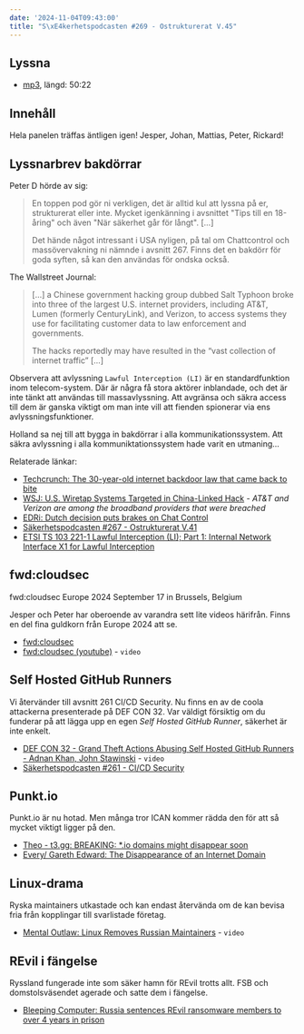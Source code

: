 ```yaml
---
date: '2024-11-04T09:43:00'
title: "S\xE4kerhetspodcasten #269 - Ostrukturerat V.45"
---
```

## Lyssna
* [mp3](https://traffic.libsyn.com/secure/sakerhetspodcasten/2024-10-30_Ostrukt.mp3?dest-id=117848), längd: 50:22

## Innehåll

Hela panelen träffas äntligen igen! Jesper, Johan, Mattias, Peter, Rickard!


## Lyssnarbrev bakdörrar

Peter D hörde av sig:

> En toppen pod gör ni verkligen, det är alltid kul att
> lyssna på er, strukturerat eller inte.
> Mycket igenkänning i avsnittet "Tips till en 18-åring"
> och även "När säkerhet går för långt". [...]
>
> Det hände något intressant i USA  nyligen, på tal om
> Chattcontrol och massövervakning ni nämnde i avsnitt 267.
> Finns det en bakdörr för goda syften, så kan den
> användas för ondska också.

The Wallstreet Journal:

> [...] a Chinese government hacking group dubbed Salt Typhoon broke into
> three of the largest U.S. internet providers, including AT&T, Lumen
> (formerly CenturyLink), and Verizon, to access systems they use for
> facilitating customer data to law enforcement and governments.
>
> The hacks reportedly may have resulted in the “vast collection of
> internet traffic” [...]

Observera att avlyssning `Lawful Interception (LI)` är en standardfunktion
inom telecom-system.
Där är några få stora aktörer inblandade, och det är inte tänkt att användas
till massavlyssning.
Att avgränsa och säkra access till dem är ganska viktigt om man inte vill
att fienden spionerar via ens avlyssningsfunktioner.

Holland sa nej till att bygga in bakdörrar i alla kommunikationssystem.
Att säkra avlyssning i alla kommuniktationssystem hade varit en utmaning...

Relaterade länkar:

* [Techcrunch: The 30-year-old internet backdoor law that came back to bite](https://techcrunch.com/2024/10/07/the-30-year-old-internet-backdoor-law-that-came-back-to-bite/)
* [WSJ: U.S. Wiretap Systems Targeted in China-Linked Hack](https://www.wsj.com/tech/cybersecurity/u-s-wiretap-systems-targeted-in-china-linked-hack-327fc63b) - _AT&T and Verizon are among the broadband providers that were breached_
* [EDRi: Dutch decision puts brakes on Chat Control](https://edri.org/our-work/dutch-decision-puts-brakes-on-chat-control/)
* [Säkerhetspodcasten #267 - Ostrukturerat V.41](https://sakerhetspodcasten.se/posts/sakerhetspodcasten_267_ostrukturerat_v_41/)
* [ETSI TS 103 221-1 Lawful Interception (LI); Part 1: Internal Network Interface X1 for Lawful Interception](https://www.etsi.org/deliver/etsi_ts/103200_103299/10322101/01.01.01_60/ts_10322101v010101p.pdf)

## fwd:cloudsec

fwd:cloudsec Europe 2024 September 17 in Brussels, Belgium

Jesper och Peter har oberoende av varandra sett lite videos härifrån.
Finns en del fina guldkorn från Europe 2024 att se.

* [fwd:cloudsec](https://fwdcloudsec.org/)
* [fwd:cloudsec (youtube)](https://www.youtube.com/fwdcloudsec) - `video`

## Self Hosted GitHub Runners

Vi återvänder till avsnitt 261 CI/CD Security.
Nu finns en av de coola attackerna presenterade på DEF CON 32.
Var väldigt försiktig om du funderar på att lägga upp en egen _Self Hosted GitHub Runner_,
säkerhet är inte enkelt.

* [DEF CON 32 - Grand Theft Actions Abusing Self Hosted GitHub Runners - Adnan Khan, John Stawinski](https://www.youtube.com/watch?v=5P7KatZBr_I) - `video`
* [Säkerhetspodcasten #261 - CI/CD Security](https://sakerhetspodcasten.se/posts/sakerhetspodcasten_261_ci_cd_security/)

## Punkt.io

Punkt.io är nu hotad.
Men många tror ICAN kommer rädda den för att så mycket viktigt ligger på den.

* [Theo - t3.gg: BREAKING: \*.io domains might disappear soon](https://www.youtube.com/watch?v=d725BsbsYqw)
* [Every/ Gareth Edward: The Disappearance of an Internet Domain](https://every.to/p/the-disappearance-of-an-internet-domain)

## Linux-drama

Ryska maintainers utkastade och kan endast återvända om de kan bevisa fria från kopplingar till svarlistade företag.

* [Mental Outlaw: Linux Removes Russian Maintainers](https://www.youtube.com/watch?v=-aeFekbm3Nc) - `video`

## REvil i fängelse

Ryssland fungerade inte som säker hamn för REvil trotts allt.
FSB och domstolsväsendet agerade och satte dem i fängelse.

* [Bleeping Computer: Russia sentences REvil ransomware members to over 4 years in prison](https://www.bleepingcomputer.com/news/security/russia-sentences-revil-ransomware-members-to-over-4-years-in-prison/)
